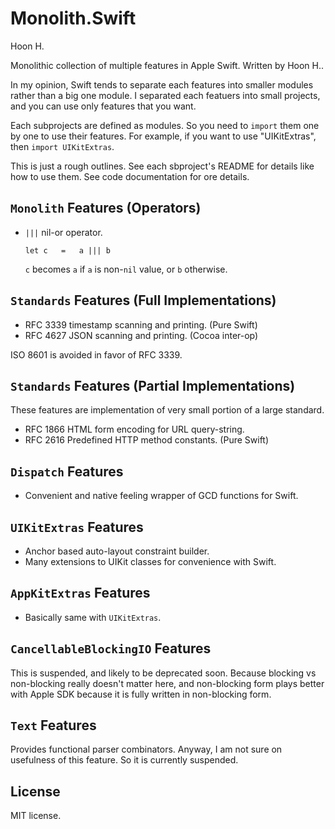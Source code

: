 Monolith.Swift
==============
Hoon H.



Monolithic collection of multiple features in Apple Swift.
Written by Hoon H..

In my opinion, Swift tends to separate each features into smaller modules 
rather than a big one module. I separated each featuers into 
small projects, and you can use only features that you want. 

Each subprojects are defined as modules. So you need to `import` them one 
by one to use their features. For example, if you want to use "UIKitExtras", 
then `import UIKitExtras`.

This is just a rough outlines. See each sbproject's README for details 
like how to use them. See code documentation for ore details.




`Monolith` Features (Operators)
--------------------

-	`|||` nil-or operator.

		let	c	=	a ||| b
		
	`c` becomes `a` if `a` is non-`nil` value, or `b` otherwise.






`Standards` Features (Full Implementations)
-------------------------------------------

-	RFC 3339 timestamp scanning and printing. (Pure Swift)
-	RFC 4627 JSON scanning and printing. (Cocoa inter-op)

ISO 8601 is avoided in favor of RFC 3339.




`Standards` Features (Partial Implementations)
----------------------------------------------
These features are implementation of very small portion of a large 
standard.

-	RFC 1866 HTML form encoding for URL query-string.
-	RFC 2616 Predefined HTTP method constants. (Pure Swift)



`Dispatch` Features
-------------------

-	Convenient and native feeling wrapper of GCD functions for Swift.


`UIKitExtras` Features 
----------------------

-	Anchor based auto-layout constraint builder.
-	Many extensions to UIKit classes for convenience with Swift.




`AppKitExtras` Features 
----------------------

-	Basically same with `UIKitExtras`.




`CancellableBlockingIO` Features 
--------------------------------
This is suspended, and likely to be deprecated soon.
Because blocking vs non-blocking really doesn't matter here, and 
non-blocking form plays better with Apple SDK because it is fully 
written in non-blocking form.



`Text` Features 
---------------
Provides functional parser combinators. Anyway, I am not sure on
usefulness of this feature. So it is currently suspended.











License
-------
MIT license.

